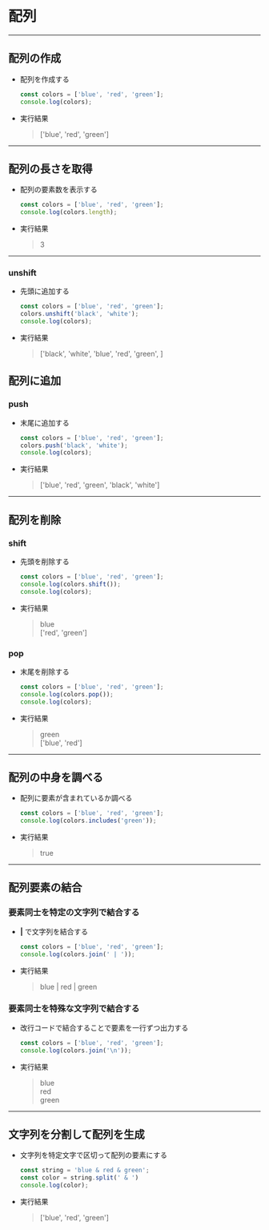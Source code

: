 # 配列

***

## 配列の作成

* 配列を作成する

  ```javascript
  const colors = ['blue', 'red', 'green'];
  console.log(colors);
  ```

* 実行結果

  > ['blue', 'red', 'green']

***

## 配列の長さを取得

* 配列の要素数を表示する

  ```javascript
  const colors = ['blue', 'red', 'green'];
  console.log(colors.length);
  ```

* 実行結果

  > 3

***

### unshift

* 先頭に追加する

  ```javascript
  const colors = ['blue', 'red', 'green'];
  colors.unshift('black', 'white');
  console.log(colors);
  ```

* 実行結果

  > ['black', 'white', 'blue', 'red', 'green', ]

## 配列に追加

### push

* 末尾に追加する

  ```javascript
  const colors = ['blue', 'red', 'green'];
  colors.push('black', 'white');
  console.log(colors);
  ```

* 実行結果

  > ['blue', 'red', 'green', 'black', 'white']

***

## 配列を削除

### shift

* 先頭を削除する

  ```javascript
  const colors = ['blue', 'red', 'green'];
  console.log(colors.shift());
  console.log(colors);
  ```

* 実行結果

  > blue  
    ['red', 'green']

### pop

* 末尾を削除する

  ```javascript
  const colors = ['blue', 'red', 'green'];
  console.log(colors.pop());
  console.log(colors);
  ```

* 実行結果

  > green  
    ['blue', 'red']

***

## 配列の中身を調べる

* 配列に要素が含まれているか調べる

  ```javascript
  const colors = ['blue', 'red', 'green'];
  console.log(colors.includes('green'));
  ```

* 実行結果

  > true

***

## 配列要素の結合

### 要素同士を特定の文字列で結合する

* __|__ で文字列を結合する

  ```javascript
  const colors = ['blue', 'red', 'green'];
  console.log(colors.join(' | '));
  ```

* 実行結果

  > blue | red | green

### 要素同士を特殊な文字列で結合する

* 改行コードで結合することで要素を一行ずつ出力する

  ```javascript
  const colors = ['blue', 'red', 'green'];
  console.log(colors.join('\n'));
  ```

* 実行結果

  > blue  
    red  
    green

***

## 文字列を分割して配列を生成

* 文字列を特定文字で区切って配列の要素にする

  ```javascript
  const string = 'blue & red & green';
  const color = string.split(' & ')
  console.log(color);
  ```

* 実行結果

  > ['blue', 'red', 'green']

